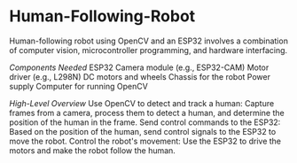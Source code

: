 # Human-Following-Robot
Human-following robot using OpenCV and an ESP32 involves a combination of computer vision, microcontroller programming, and hardware interfacing.

*Components Needed*
ESP32
Camera module (e.g., ESP32-CAM)
Motor driver (e.g., L298N)
DC motors and wheels
Chassis for the robot
Power supply
Computer for running OpenCV

*High-Level Overview*
Use OpenCV to detect and track a human: Capture frames from a camera, process them to detect a human, and determine the position of the human in the frame.
Send control commands to the ESP32: Based on the position of the human, send control signals to the ESP32 to move the robot.
Control the robot's movement: Use the ESP32 to drive the motors and make the robot follow the human.
